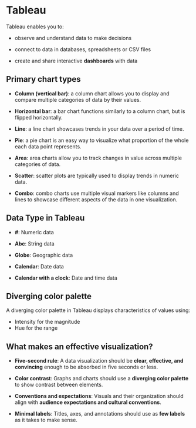 # Tableau

Tableau enables you to:

- observe and understand data to make decisions

- connect to data in databases, spreadsheets or CSV files

- create and share interactive **dashboards** with data

## Primary chart types

- **Column (vertical bar)**: a column chart allows you to display and compare multiple categories of data by their values.

- **Horizontal bar**: a bar chart functions similarly to a column chart, but is flipped horizontally.

- **Line**: a line chart showcases trends in your data over a period of time.

- **Pie**: a pie chart is an easy way to visualize what proportion of the whole each data point represents.

- **Area**: area charts allow you to track changes in value across multiple categories of data.

- **Scatter**: scatter plots are typically used to display trends in numeric data.

- **Combo**: combo charts use multiple visual markers like columns and lines to showcase different aspects of the data in one visualization.

## Data Type in Tableau

- **#**: Numeric data

- **Abc**: String data

- **Globe**: Geographic data

- **Calendar**: Date data

- **Calendar with a clock**: Date and time data

## Diverging color palette

A diverging color palette in Tableau displays characteristics of values using:

- Intensity for the magnitude
- Hue for the range

## What makes an effective visualization?

- **Five-second rule**: A data visualization should be **clear, effective, and convincing** enough to be absorbed in five seconds or less.

- **Color contrast**: Graphs and charts should use a **diverging color palette** to show contrast between elements.

- **Conventions and expectations**: Visuals and their organization should align with **audience expectations and cultural conventions**.

- **Minimal labels**: Titles, axes, and annotations should use as **few labels** as it takes to make sense.
